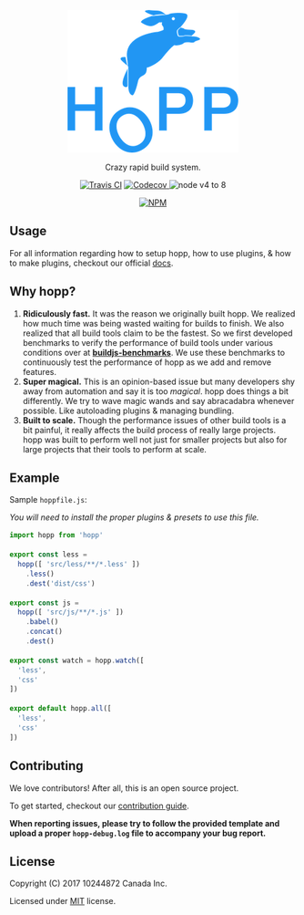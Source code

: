 <p align="center">
  <a href="http://hoppjs.com/"><img src="https://github.com/hoppjs/hopp/raw/master/.github/logo.png"></a>
</p>
<p align="center">Crazy rapid build system.</p>

<p align="center">
  <a href="https://travis-ci.org/hoppjs/hopp"><img alt="Travis CI" src="https://travis-ci.org/hoppjs/hopp.svg?branch=master"></a>
  <a href="https://codecov.io/gh/hoppjs/hopp">
    <img src="https://codecov.io/gh/hoppjs/hopp/branch/master/graph/badge.svg" alt="Codecov" />
  </a>
  <img alt="node v4 to 8" src="https://img.shields.io/badge/node-v4%20to%208-brightgreen.svg?style=flat">
</p>

<p align="center">
  <a href="https://npmjs.org/hopp">
    <img src="https://nodei.co/npm/hopp.png?downloads=true&downloadRank=true&stars=true" alt="NPM">
  </a>
</p>

## Usage

For all information regarding how to setup hopp, how to use plugins, & how to
make plugins, checkout our official [docs](https://docs.hoppjs.com/).

## Why hopp?

 1. **Ridiculously fast.** It was the reason we originally built hopp.
 We realized how much time was being wasted waiting for builds to finish.
 We also realized that all build tools claim to be the fastest. So we first
 developed benchmarks to verify the performance of build tools under various
 conditions over at **[buildjs-benchmarks](https://travis-ci.org/hoppjs/buildjs-benchmarks)**.
 We use these benchmarks to continuously test the performance of hopp as we
 add and remove features.
 2. **Super magical.** This is an opinion-based issue but many developers
 shy away from automation and say it is too *magical*. hopp does things a bit
 differently. We try to wave magic wands and say abracadabra whenever possible.
 Like autoloading plugins & managing bundling.
 3. **Built to scale.** Though the performance issues of other build tools is
 a bit painful, it really affects the build process of really large projects.
 hopp was built to perform well not just for smaller projects but also for large
 projects that their tools to perform at scale.

## Example

Sample `hoppfile.js`:

*You will need to install the proper plugins & presets to use this file.*

```javascript
import hopp from 'hopp'

export const less =
  hopp([ 'src/less/**/*.less' ])
    .less()
    .dest('dist/css')

export const js =
  hopp([ 'src/js/**/*.js' ])
    .babel()
    .concat()
    .dest()

export const watch = hopp.watch([
  'less',
  'css'
])

export default hopp.all([
  'less',
  'css'
])
```

## Contributing

We love contributors! After all, this is an open source project.

To get started, checkout our [contribution guide](.github/CONTRIBUTING.md).

**When reporting issues, please try to follow the provided template and
upload a proper `hopp-debug.log` file to accompany your bug report.**

## License

Copyright (C) 2017 10244872 Canada Inc.

Licensed under [MIT](LICENSE.md) license.